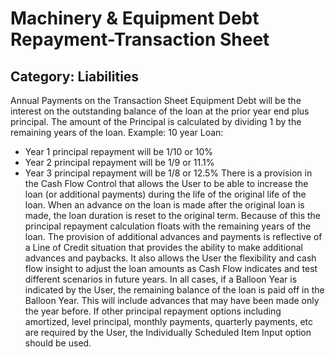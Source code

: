 # Machinery & Equipment Debt Repayment-Transaction Sheet
## Category: Liabilities
Annual Payments on the Transaction Sheet Equipment Debt will be the interest on the outstanding balance of the loan at the prior year end plus principal. The amount of the Principal is calculated by dividing 1 by the remaining years of the loan. Example:
10 year Loan:
* Year 1 principal repayment will be 1/10 or 10%
* Year 2 principal repayment will be 1/9 or 11.1%
* Year 3 principal repayment will be 1/8 or 12.5%
There is a provision in the Cash Flow Control that allows the User to be able to increase the loan (or additional payments) during the life of the original life of the loan. When an advance on the loan is made after the original loan is made, the loan duration is reset to the original term. Because of this the principal repayment calculation floats with the remaining years of the loan.
The provision of additional advances and payments is reflective of a Line of Credit situation that provides the ability to make additional advances and paybacks.  It also allows the User the flexibility and cash flow insight to adjust the loan amounts as Cash Flow indicates and test different scenarios in future years.
In all cases, if a Balloon Year is indicated by the User, the remaining balance of the loan is paid off in the Balloon Year. This will include advances that may have been made only the year before.
If other principal repayment options including amortized, level principal, monthly payments, quarterly payments, etc are required by the User, the Individually Scheduled Item Input option should be used.
